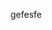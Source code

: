 <div class="OutlineGroup">

<div class="OutlineElement Ltr">

<div class="ParaWrappingDiv">

<span>gefesfe</span> 



<div class="OutlineElement Ltr">

<div class="ParaWrappingDiv">

<span> </span> 



<div class="OutlineElement Ltr">

<div class="ParaWrappingDiv">

<span></span> 


